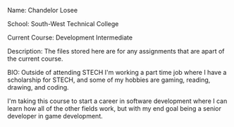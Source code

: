 Name: Chandelor Losee

School: South-West Technical College

Current Course: Development Intermediate

Description: The files stored here are for any assignments that are apart of the current course.

BIO: Outside of attending STECH I'm working a part time job where I have a scholarship for STECH, and some of my hobbies are gaming, reading, drawing, and coding.

I'm taking this course to start a career in software development where I can learn how all of the other fields work, but with my end goal being a senior developer in game development.
